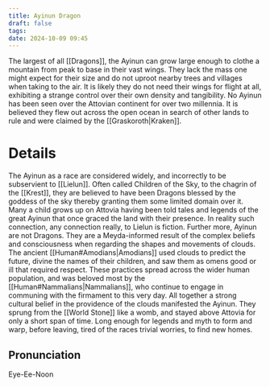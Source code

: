 ```yaml
---
title: Ayinun Dragon
draft: false
tags: 
date: 2024-10-09 09:45
---
```

The largest of all [[Dragons]], the Ayinun can grow large enough to clothe a mountain from peak to base in their vast wings. They lack the mass one might expect for their size and do not uproot nearby trees and villages when taking to the air. It is likely they do not need their wings for flight at all, exhibiting a strange control over their own density and tangibility.
No Ayinun has been seen over the Attovian continent for over two millennia. It is believed they flew out across the open ocean in search of other lands to rule and were claimed by the [[Graskoroth|Kraken]].
# Details
The Ayinun as a race are considered widely, and incorrectly to be subservient to [[Lielun]]. Often called Children of the Sky, to the chagrin of the [[Krest]], they are believed to have been Dragons blessed by the goddess of the sky thereby granting them some limited domain over it. Many a child grows up on Attovia having been told tales and legends of the great Ayinun that once graced the land with their presence.
In reality such connection, any connection really, to Lielun is fiction. Further more, Ayinun are not Dragons. They are a Meyda-informed result of the complex beliefs and consciousness when regarding the shapes and movements of clouds. 
The ancient [[Human#Amodians|Amodians]] used clouds to predict the future, divine the names of their children, and saw them as omens good or ill that required respect. These practices spread across the wider human population, and was beloved most by the [[Human#Nammalians|Nammalians]], who continue to engage in communing with the firmament to this very day.
All together a strong cultural belief in the providence of the clouds manifested the Ayinun. They sprung from the [[World Stone]] like a womb, and stayed above Attovia for only a short span of time. Long enough for legends and myth to form and warp, before leaving, tired of the races trivial worries, to find new homes.
## Pronunciation 
Eye-Ee-Noon